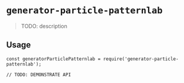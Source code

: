 # `generator-particle-patternlab`

> TODO: description

## Usage

```
const generatorParticlePatternlab = require('generator-particle-patternlab');

// TODO: DEMONSTRATE API
```
